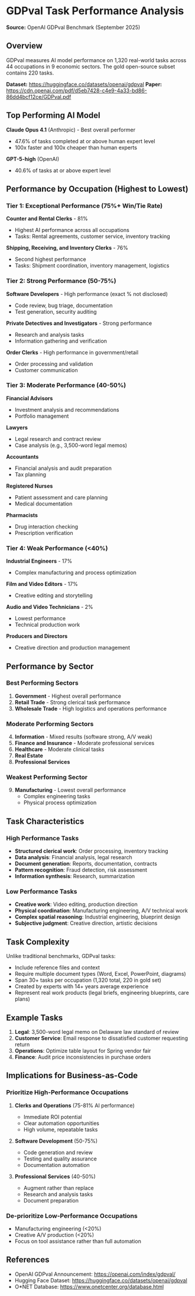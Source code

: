 # GDPval Task Performance Analysis

**Source:** OpenAI GDPval Benchmark (September 2025)

## Overview

GDPval measures AI model performance on 1,320 real-world tasks across 44 occupations in 9 economic sectors. The gold open-source subset contains 220 tasks.

**Dataset:** https://huggingface.co/datasets/openai/gdpval
**Paper:** https://cdn.openai.com/pdf/d5eb7428-c4e9-4a33-bd86-86dd4bcf12ce/GDPval.pdf

## Top Performing AI Model

**Claude Opus 4.1** (Anthropic) - Best overall performer
- 47.6% of tasks completed at or above human expert level
- 100x faster and 100x cheaper than human experts

**GPT-5-high** (OpenAI)
- 40.6% of tasks at or above expert level

## Performance by Occupation (Highest to Lowest)

### Tier 1: Exceptional Performance (75%+ Win/Tie Rate)

**Counter and Rental Clerks** - 81%
- Highest AI performance across all occupations
- Tasks: Rental agreements, customer service, inventory tracking

**Shipping, Receiving, and Inventory Clerks** - 76%
- Second highest performance
- Tasks: Shipment coordination, inventory management, logistics

### Tier 2: Strong Performance (50-75%)

**Software Developers** - High performance (exact % not disclosed)
- Code review, bug triage, documentation
- Test generation, security auditing

**Private Detectives and Investigators** - Strong performance
- Research and analysis tasks
- Information gathering and verification

**Order Clerks** - High performance in government/retail
- Order processing and validation
- Customer communication

### Tier 3: Moderate Performance (40-50%)

**Financial Advisors**
- Investment analysis and recommendations
- Portfolio management

**Lawyers**
- Legal research and contract review
- Case analysis (e.g., 3,500-word legal memos)

**Accountants**
- Financial analysis and audit preparation
- Tax planning

**Registered Nurses**
- Patient assessment and care planning
- Medical documentation

**Pharmacists**
- Drug interaction checking
- Prescription verification

### Tier 4: Weak Performance (<40%)

**Industrial Engineers** - 17%
- Complex manufacturing and process optimization

**Film and Video Editors** - 17%
- Creative editing and storytelling

**Audio and Video Technicians** - 2%
- Lowest performance
- Technical production work

**Producers and Directors**
- Creative direction and production management

## Performance by Sector

### Best Performing Sectors

1. **Government** - Highest overall performance
2. **Retail Trade** - Strong clerical task performance
3. **Wholesale Trade** - High logistics and operations performance

### Moderate Performing Sectors

4. **Information** - Mixed results (software strong, A/V weak)
5. **Finance and Insurance** - Moderate professional services
6. **Healthcare** - Moderate clinical tasks
7. **Real Estate**
8. **Professional Services**

### Weakest Performing Sector

9. **Manufacturing** - Lowest overall performance
   - Complex engineering tasks
   - Physical process optimization

## Task Characteristics

### High Performance Tasks

- **Structured clerical work**: Order processing, inventory tracking
- **Data analysis**: Financial analysis, legal research
- **Document generation**: Reports, documentation, contracts
- **Pattern recognition**: Fraud detection, risk assessment
- **Information synthesis**: Research, summarization

### Low Performance Tasks

- **Creative work**: Video editing, production direction
- **Physical coordination**: Manufacturing engineering, A/V technical work
- **Complex spatial reasoning**: Industrial engineering, blueprint design
- **Subjective judgment**: Creative direction, artistic decisions

## Task Complexity

Unlike traditional benchmarks, GDPval tasks:
- Include reference files and context
- Require multiple document types (Word, Excel, PowerPoint, diagrams)
- Span 30+ tasks per occupation (1,320 total, 220 in gold set)
- Created by experts with 14+ years average experience
- Represent real work products (legal briefs, engineering blueprints, care plans)

## Example Tasks

1. **Legal**: 3,500-word legal memo on Delaware law standard of review
2. **Customer Service**: Email response to dissatisfied customer requesting return
3. **Operations**: Optimize table layout for Spring vendor fair
4. **Finance**: Audit price inconsistencies in purchase orders

## Implications for Business-as-Code

### Prioritize High-Performance Occupations

1. **Clerks and Operations** (75-81% AI performance)
   - Immediate ROI potential
   - Clear automation opportunities
   - High volume, repeatable tasks

2. **Software Development** (50-75%)
   - Code generation and review
   - Testing and quality assurance
   - Documentation automation

3. **Professional Services** (40-50%)
   - Augment rather than replace
   - Research and analysis tasks
   - Document preparation

### De-prioritize Low-Performance Occupations

- Manufacturing engineering (<20%)
- Creative A/V production (<20%)
- Focus on tool assistance rather than full automation

## References

- OpenAI GDPval Announcement: https://openai.com/index/gdpval/
- Hugging Face Dataset: https://huggingface.co/datasets/openai/gdpval
- O*NET Database: https://www.onetcenter.org/database.html
